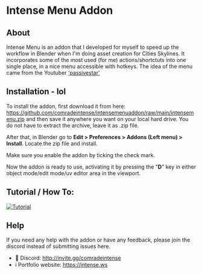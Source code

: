 # Intense Menu Addon

## About

Intense Menu is an addon that I developed for myself to speed up the workflow in Blender when I'm doing asset creation for Cities Skylines. It incorporates some of the most used (for me) actions/shortctuts into one single place, in a nice menu accessible with hotkeys. The idea of the menu came from the Youtuber ['passivestar'](https://www.youtube.com/channel/UCa_whcQiaeIYC7-M9-zEg8g)

## Installation - lol

To install the addon, first download it from here: https://github.com/comradeintense/intensemenuaddon/raw/main/intensemenu.zip and then save it anywhere you want on your local hard drive. You do not have to extract the archive, leave it as .zip file.

After that, in Blender go to **Edit > Preferences > Addons (Left menu) > Install**. Locate the zip file and install.

Make sure you enable the addon by ticking the check mark.

Now the addon is ready to use, activating it by pressing the "**D**" key in either object mode/edit mode/uv editor area in the viewport.

## Tutorial / How To:

[![Tutorial](https://img.youtube.com/vi/7lV_zXx4gOk/0.jpg)](https://www.youtube.com/watch?v=7lV_zXx4gOk)

## Help

If you need any help with the addon or have any feedback, please join the discord instead of submitting issues here.

* 💬 Discord: http://invite.gg/comradeintense
* ℹ️ Portfolio website: https://intense.ws


